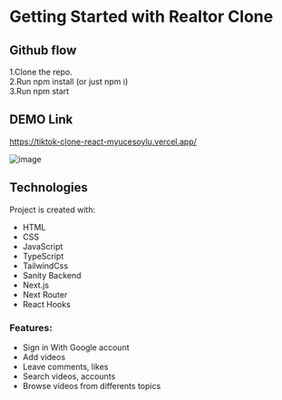 # Getting Started with Realtor Clone

## Github flow
1.Clone the repo.  
2.Run npm install (or just npm i)  
3.Run npm start 

## DEMO Link
https://tiktok-clone-react-myucesoylu.vercel.app/

![image](https://user-images.githubusercontent.com/65825450/207396611-30cfd960-98e1-413e-8507-def329e04931.png)


## Technologies
Project is created with:
* HTML
* CSS
* JavaScript
* TypeScript
* TailwindCss
* Sanity Backend
* Next.js
* Next Router
* React Hooks

### Features:

* Sign in With Google account
* Add videos
* Leave comments, likes
* Search videos, accounts
* Browse videos from differents topics
